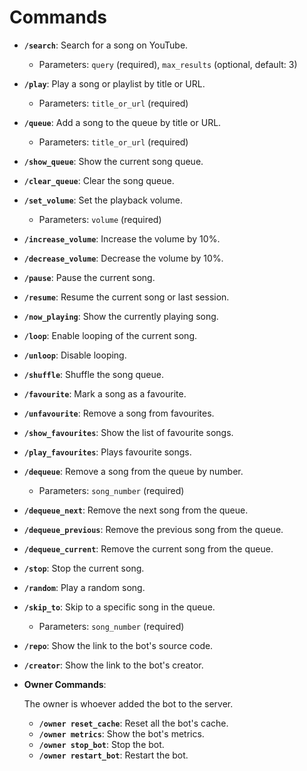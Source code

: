 # Commands

- **`/search`**: Search for a song on YouTube.

  - Parameters: `query` (required), `max_results` (optional, default: 3)

- **`/play`**: Play a song or playlist by title or URL.

  - Parameters: `title_or_url` (required)

- **`/queue`**: Add a song to the queue by title or URL.

  - Parameters: `title_or_url` (required)

- **`/show_queue`**: Show the current song queue.

- **`/clear_queue`**: Clear the song queue.

- **`/set_volume`**: Set the playback volume.

  - Parameters: `volume` (required)

- **`/increase_volume`**: Increase the volume by 10%.

- **`/decrease_volume`**: Decrease the volume by 10%.

- **`/pause`**: Pause the current song.

- **`/resume`**: Resume the current song or last session.

- **`/now_playing`**: Show the currently playing song.

- **`/loop`**: Enable looping of the current song.

- **`/unloop`**: Disable looping.

- **`/shuffle`**: Shuffle the song queue.

- **`/favourite`**: Mark a song as a favourite.

- **`/unfavourite`**: Remove a song from favourites.

- **`/show_favourites`**: Show the list of favourite songs.
- **`/play_favourites`**: Plays favourite songs.

- **`/dequeue`**: Remove a song from the queue by number.

  - Parameters: `song_number` (required)

- **`/dequeue_next`**: Remove the next song from the queue.

- **`/dequeue_previous`**: Remove the previous song from the queue.

- **`/dequeue_current`**: Remove the current song from the queue.

- **`/stop`**: Stop the current song.

- **`/random`**: Play a random song.

- **`/skip_to`**: Skip to a specific song in the queue.

  - Parameters: `song_number` (required)

- **`/repo`**: Show the link to the bot's source code.

- **`/creator`**: Show the link to the bot's creator.

- **Owner Commands**:

  The owner is whoever added the bot to the server.

  - **`/owner reset_cache`**: Reset all the bot's cache.
  - **`/owner metrics`**: Show the bot's metrics.
  - **`/owner stop_bot`**: Stop the bot.
  - **`/owner restart_bot`**: Restart the bot.
